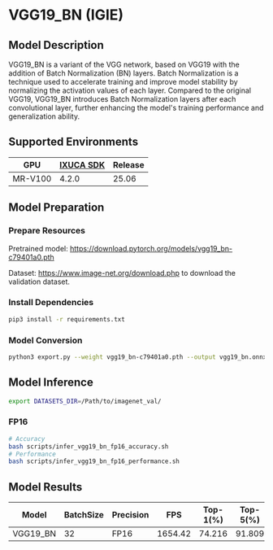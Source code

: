 # VGG19_BN (IGIE)

## Model Description

VGG19_BN is a variant of the VGG network, based on VGG19 with the addition of Batch Normalization (BN) layers. Batch Normalization is a technique used to accelerate training and improve model stability by normalizing the activation values of each layer. Compared to the original VGG19, VGG19_BN introduces Batch Normalization layers after each convolutional layer, further enhancing the model's training performance and generalization ability.

## Supported Environments

| GPU    | [IXUCA SDK](https://gitee.com/deep-spark/deepspark#%E5%A4%A9%E6%95%B0%E6%99%BA%E7%AE%97%E8%BD%AF%E4%BB%B6%E6%A0%88-ixuca) | Release |
|--------|-----------|---------|
| MR-V100 | 4.2.0     |  25.06  |

## Model Preparation

### Prepare Resources

Pretrained model: <https://download.pytorch.org/models/vgg19_bn-c79401a0.pth>

Dataset: <https://www.image-net.org/download.php> to download the validation dataset.

### Install Dependencies

```bash
pip3 install -r requirements.txt
```

### Model Conversion

```bash
python3 export.py --weight vgg19_bn-c79401a0.pth --output vgg19_bn.onnx
```

## Model Inference

```bash
export DATASETS_DIR=/Path/to/imagenet_val/
```

### FP16

```bash
# Accuracy
bash scripts/infer_vgg19_bn_fp16_accuracy.sh
# Performance
bash scripts/infer_vgg19_bn_fp16_performance.sh
```

## Model Results

|   Model  | BatchSize | Precision | FPS     | Top-1(%) | Top-5(%) |
|----------|-----------|-----------|---------|----------|----------|
| VGG19_BN | 32        | FP16      | 1654.42 | 74.216   | 91.809   |
